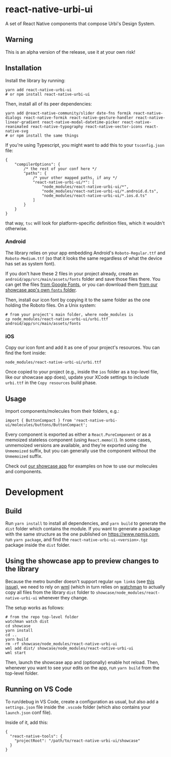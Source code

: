 # react-native-urbi-ui

A set of React Native components that compose Urbi's Design System.

## Warning

This is an alpha version of the release, use it at your own risk!

## Installation

Install the library by running:

    yarn add react-native-urbi-ui
    # or npm install react-native-urbi-ui

Then, install all of its peer dependencies:

    yarn add @react-native-community/slider date-fns formik react-native-dialogs react-native-formik react-native-gesture-handler react-native-linear-gradient react-native-modal-datetime-picker react-native-reanimated react-native-typography react-native-vector-icons react-native-svg
    # or npm install the same things

If you're using Typescript, you might want to add this to your `tsconfig.json` file:

    {
        "compilerOptions": {
            /* the rest of your conf here */
            "paths": {
                /* your other mapped paths, if any */
                "react-native-urbi-ui/*": [
                    "node_modules/react-native-urbi-ui/*",
                    "node_modules/react-native-urbi-ui/*.android.d.ts",
                    "node_modules/react-native-urbi-ui/*.ios.d.ts"
                ]
            }
        }
    }

that way, `tsc` will look for platform-specific definition files, which it wouldn't otherwise.

### Android

The library relies on your app embedding Android's `Roboto-Regular.ttf` and `Roboto-Medium.ttf` (so that it looks the same regardless of what the device has set as system font).

If you don't have these 2 files in your project already, create an `android/app/src/main/assets/fonts` folder and save those files there. You can get the files [from Google Fonts][4], or you can download them [from our showcase app's own `fonts` folder][5].

Then, install our icon font by copying it to the same folder as the one holding the Roboto files. On a Unix system:

    # from your project's main folder, where node_modules is
    cp node_modules/react-native-urbi-ui/urbi.ttf android/app/src/main/assets/fonts

### iOS

Copy our icon font and add it as one of your project's resources. You can find the font inside:

    node_modules/react-native-urbi-ui/urbi.ttf

Once copied to your project (e.g., inside the `ios` folder as a top-level file, like our showcase app does), update your XCode settings to include `urbi.ttf` in the `Copy resources` build phase.

## Usage

Import components/molecules from their folders, e.g.:

    import { ButtonCompact } from 'react-native-urbi-ui/molecules/buttons/ButtonCompact';

Every component is exported as either a `React.PureComponent` or as a memoized stateless component (using `React.memo()`). In some cases, unmemoized versions are available, and they're exported using the `Unmemoized` suffix, but you can generally use the component without the `Unmemoized` suffix.

Check out [our showcase app][6] for examples on how to use our molecules and components.

# Development

## Build

Run `yarn install` to install all dependencies, and `yarn build` to generate the `dist` folder which contains the module. If you want to generate a package with the same structure as the one published on https://www.npmjs.com, run `yarn package`, and find the `react-native-urbi-ui-<version>.tgz` package inside the `dist` folder.

## Using the showcase app to preview changes to the library

Because the metro bundler doesn't support regular `npm link`s (see [this issue][1]), we need to rely on [wml][2] (which in turn relies on [watchman][3] to actually copy all files from the library `dist` folder to `showcase/node_modules/react-native-urbi-ui` whenever they change.

The setup works as follows:

    # from the repo top-level folder
    watchman watch dist
    cd showcase
    yarn install
    cd ..
    yarn build
    rm -rf showcase/node_modules/react-native-urbi-ui
    wml add dist/ showcase/node_modules/react-native-urbi-ui
    wml start

Then, launch the showcase app and (optionally) enable hot reload. Then, whenever you want to see your edits on the app, run `yarn build` from the top-level folder.

## Running on VS Code

To run/debug in VS Code, create a configuration as usual, but also add a `settings.json` file inside the `.vscode` folder (which also contains your `launch.json` conf file).

Inside of it, add this:

    {
      "react-native-tools": {
        "projectRoot": "/path/to/react-native-urbi-ui/showcase"
      }
    }

[1]: https://github.com/facebook/metro/issues/1
[2]: https://github.com/wix/wml
[3]: https://github.com/facebook/watchman
[4]: https://fonts.google.com/specimen/Roboto
[5]: https://github.com/urbi-mobility/react-native-urbi-ui/tree/master/showcase/android/app/src/main/assets/fonts
[6]: https://github.com/urbi-mobility/react-native-urbi-ui/tree/master/showcase
